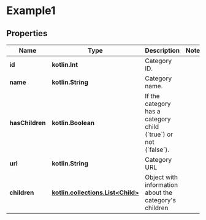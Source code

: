 
# Example1

## Properties
Name | Type | Description | Notes
------------ | ------------- | ------------- | -------------
**id** | **kotlin.Int** | Category ID. | 
**name** | **kotlin.String** | Category name. | 
**hasChildren** | **kotlin.Boolean** | If the category has a category child (&#x60;true&#x60;) or not (&#x60;false&#x60;). | 
**url** | **kotlin.String** | Category URL | 
**children** | [**kotlin.collections.List&lt;Child&gt;**](Child.md) | Object with information about the category&#39;s children | 



